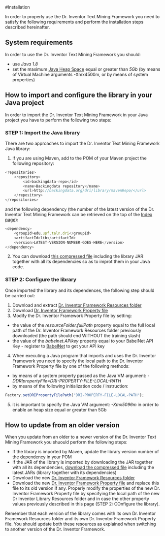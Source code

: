 #Installation

In order to properly use the Dr. Inventor Text Mining Framework you need to satisfy the following requirements and perform the installation steps described hereinafter.

## System requirements
In order to use the Dr. Inventor Text Mining Framework you should:

* use *Java 1.8*
* set the maximum [Java Heap Space](https://www.mkyong.com/Java/find-out-your-Java-heap-memory-size/) equal or greater than *5Gb* (by means of Virtual Machine arguments -Xmx4500m, or by means of system properties)


## How to import and configure the library in your Java project

In order to import the Dr. Inventor Text Mining Framework in your Java project you have to perform the following two steps:

### STEP 1: Import the Java library
There are two approaches to import the Dr. Inventor Text Mining Framework Java library:
1. If you are using Maven, add to the POM of your Maven project the following repository:

```javascript
<repositories>
	<repository>
		<id>backingdata-repo</id>
		<name>Backingdata repository</name>
		<url>http://backingdata.org/dri/library/mavenRepo/</url>
	</repository>
</repositories>
```
and the following dependency (the number of the latest version of the Dr. Inventor Text Mining Framework can be retrieved on the top of the [Index page](Index)):

```javascript
<dependency>
	<groupId>edu.upf.taln.dri</groupId>
	<artifactId>lib</artifactId>
	<version>LATEST-VERSION-NUMBER-GOES-HERE</version>
</dependency>
```

2. You can download [this compressed file](http://backingdata.org/dri/library/latest/jarWithDeps.html) including the library JAR together with all its dependencies so as to improt them in your Java code.

### STEP 2: Configure the library
Once imported the library and its dependences, the following step should be carried out:
1. Download and extract [Dr. Inventor Framework Resources folder](http://backingdata.org/dri/library/latest/resourceFolder.html)
2. Download [Dr. Inventor Framework Property file](http://backingdata.org/dri/library/latest/configurationFile.html)
3. Modify the Dr. Inventor Framework Property file by setting:
- the value of the _resourceFolder.fullPath_ property equal to the full local path of the Dr. Inventor Framework Resources folder previously downloaded (the path should end WITHOUT the training slash)
- the value of the _babelnet.APIkey_ property equal to your BabelNet API Key - register to [BabelNet](http://babelnet.org/) to get your API key
4. When executing a Java program that imports and uses the Dr. Inventor Framework you need to specify the local path to the Dr. Inventor Framework Property file by one of the following methods:
- by means of a system property passed as the Java VM argument: _-DDRIpropertyFile=DRI-PROPERTY-FILE-LOCAL-PATH_
- by means of the following initialization code / instruction: 
```javascript
Factory.setDRIPropertyFilePath("DRI-PROPERTY-FILE-LOCAL-PATH");
```
5. it is important to specify the Java VM argument: _-Xmx5096m_ in order to enable an heap size equal or greater than 5Gb
 

## How to update from an older version
When you update from an older to a newer version of the Dr. Inventor Text Mining Framework you shuould perform the following steps:
* If the library is imported by Maven, update the library version number of the dependency in your POM
* If the JAR of the library is imported by downloading the JAR together with all its dependencies, [download the compressed file](http://backingdata.org/dri/library/latest/jarWithDeps.html) including the latest JARs (library together with its dependencies)
* Download the new [Dr. Inventor Framework Resources folder](http://backingdata.org/dri/library/latest/resourceFolder.html)
* Download the new [Dr. Inventor Framework Property file](http://backingdata.org/dri/library/latest/configurationFile.html) and replace this file to its old version if any. Properly modify the properties of the new Dr. Inventor Framework Property file by specifying the local path of the new Dr Inventor Library Resources folder and in case the other property values previously described in this page (STEP 2: COnfigure the library).

Remember that each version of the library comes with its own Dr. Inventor Framework Resources folder and its own Dr. Inventor Framework Property file. You should update both these resources as explained when switching to another version of the Dr. Inventor Framework.
